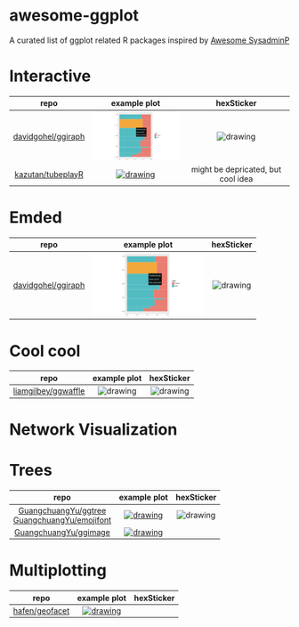 # awesome-ggplot
A curated list of ggplot related  R packages inspired by [Awesome SysadminP](https://github.com/kahun/awesome-sysadmin)



# Interactive

 repo                |    example plot   |  hexSticker|
|:-------------------:|:------------------:| :------------------: |
[davidgohel/ggiraph](https://github.com/davidgohel/ggiraph) | <a href="https://dqn.website/post/interactive-mekko-charts-in-r/" target="_blank"><img src="https://github.com/cgpu/awesome-ggplot/blob/master/images/ggiraph.png?raw=true" alt="drawing" width="200"/></a> | <img src="https://davidgohel.github.io/budapestbi2017/ggiraph/libs/media/ggiraphlogo.svg" alt="drawing" width="100"/></a>| 
[kazutan/tubeplayR](https://github.com/kazutan/tubeplayR) | <a href="https://dqn.website/post/interactive-mekko-charts-in-r/" target="_blank"><img src="https://github.com/kazutan/tubeplayR/raw/master/src/pics/tubeplayR.png" alt="drawing" width="200"/></a> | might be depricated, but cool idea|



# Emded

 repo                |    example plot   |  hexSticker|
|:-------------------:|:------------------:| :------------------: |
[davidgohel/ggiraph](https://github.com/davidgohel/ggiraph) | <a href="https://dqn.website/post/interactive-mekko-charts-in-r/" target="_blank"><img src="https://github.com/cgpu/awesome-ggplot/blob/master/images/ggiraph.png?raw=true" alt="drawing" width="200"/></a> | <img src="https://davidgohel.github.io/budapestbi2017/ggiraph/libs/media/ggiraphlogo.svg" alt="drawing" width="100"/></a>| 

# Cool cool

 repo                |    example plot   |  hexSticker|
|:-------------------:|:------------------:| :------------------: |
[liamgilbey/ggwaffle](https://github.com/liamgilbey/ggwaffle) | <img src="https://github.com/liamgilbey/ggwaffle/raw/master/man/figures/README-example1.png" alt="drawing" width="200"/></a> | <img src="https://github.com/liamgilbey/ggwaffle/blob/master/man/figures/sticker.png?raw=true" alt="drawing" width="100"/></a>| 


# Network Visualization

# Trees


 repo                |    example plot   |  hexSticker|
|:-------------------:|:------------------:| :------------------: |
[GuangchuangYu/ggtree](https://github.com/GuangchuangYu/ggtree)<br>[GuangchuangYu/emojifont](https://github.com/GuangchuangYu/emojifont) | <a href="" target="_blank"><img src="https://pbs.twimg.com/media/DAB81btXUAEbDK9.jpg:large" alt="drawing" width="200"/></a> | <img src="https://raw.githubusercontent.com/Bioconductor/BiocStickers/master/ggtree/ggtree.png" alt="drawing" width="100"/></a>| 
[GuangchuangYu/ggimage](https://github.com/GuangchuangYu/ggimage)| <a href="https://guangchuangyu.github.io/2018/04/setting-ggplot2-background-with-ggbackground/" target="_blank"><img src="https://guangchuangyu.github.io/post/R/ggimage/ggbackground_files/figure-html/unnamed-chunk-4-1.png" alt="drawing" width="200"/></a> |  <!-- <img src="" width="100"/> --> | 


# Multiplotting


 repo                |    example plot   |  hexSticker|
|:-------------------:|:------------------:| :------------------: |
[hafen/geofacet](https://github.com/hafen/geofacet) | <a href="https://hafen.github.io/geofacet//" target="_blank"><img src="https://user-images.githubusercontent.com/1275592/27321712-1fe9c818-5550-11e7-80e2-ce2afeb53734.png" alt="drawing" width="200"/></a> |  <!-- <img src="" width="100"/> --> | 


